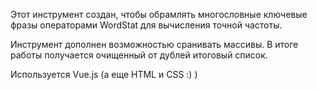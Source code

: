 Этот инструмент создан, чтобы обрамлять многословные ключевые фразы операторами WordStat для вычисления точной частоты.

Инструмент дополнен возможностью сранивать массивы. В итоге работы получается очищенный от дублей итоговый список.

Используется Vue.js (а еще HTML и CSS :) )
